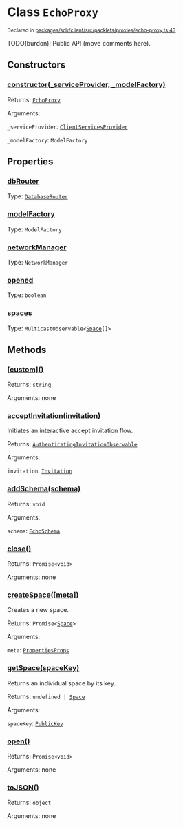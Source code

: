 # Class `EchoProxy`
<sub>Declared in [packages/sdk/client/src/packlets/proxies/echo-proxy.ts:43](https://github.com/dxos/dxos/blob/main/packages/sdk/client/src/packlets/proxies/echo-proxy.ts#L43)</sub>


TODO(burdon): Public API (move comments here).


## Constructors
### [constructor(_serviceProvider, _modelFactory)](https://github.com/dxos/dxos/blob/main/packages/sdk/client/src/packlets/proxies/echo-proxy.ts#L62)



Returns: <code>[EchoProxy](/api/@dxos/client/classes/EchoProxy)</code>

Arguments: 

`_serviceProvider`: <code>[ClientServicesProvider](/api/@dxos/client/interfaces/ClientServicesProvider)</code>

`_modelFactory`: <code>ModelFactory</code>


## Properties
### [dbRouter](https://github.com/dxos/dxos/blob/main/packages/sdk/client/src/packlets/proxies/echo-proxy.ts#L52)
Type: <code>[DatabaseRouter](/api/@dxos/client/classes/DatabaseRouter)</code>

### [modelFactory](https://github.com/dxos/dxos/blob/main/packages/sdk/client/src/packlets/proxies/echo-proxy.ts#L80)
Type: <code>ModelFactory</code>

### [networkManager](https://github.com/dxos/dxos/blob/main/packages/sdk/client/src/packlets/proxies/echo-proxy.ts#L87)
Type: <code>NetworkManager</code>

### [opened](https://github.com/dxos/dxos/blob/main/packages/sdk/client/src/packlets/proxies/echo-proxy.ts#L97)
Type: <code>boolean</code>

### [spaces](https://github.com/dxos/dxos/blob/main/packages/sdk/client/src/packlets/proxies/echo-proxy.ts#L101)
Type: <code>MulticastObservable&lt;[Space](/api/@dxos/client/interfaces/Space)[]&gt;</code>


## Methods
### [\[custom\]()](https://github.com/dxos/dxos/blob/main/packages/sdk/client/src/packlets/proxies/echo-proxy.ts#L67)



Returns: <code>string</code>

Arguments: none

### [acceptInvitation(invitation)](https://github.com/dxos/dxos/blob/main/packages/sdk/client/src/packlets/proxies/echo-proxy.ts#L237)



Initiates an interactive accept invitation flow.


Returns: <code>[AuthenticatingInvitationObservable](/api/@dxos/client/classes/AuthenticatingInvitationObservable)</code>

Arguments: 

`invitation`: <code>[Invitation](/api/@dxos/client/interfaces/Invitation)</code>

### [addSchema(schema)](https://github.com/dxos/dxos/blob/main/packages/sdk/client/src/packlets/proxies/echo-proxy.ts#L173)



Returns: <code>void</code>

Arguments: 

`schema`: <code>[EchoSchema](/api/@dxos/client/classes/EchoSchema)</code>

### [close()](https://github.com/dxos/dxos/blob/main/packages/sdk/client/src/packlets/proxies/echo-proxy.ts#L158)



Returns: <code>Promise&lt;void&gt;</code>

Arguments: none

### [createSpace(\[meta\])](https://github.com/dxos/dxos/blob/main/packages/sdk/client/src/packlets/proxies/echo-proxy.ts#L188)



Creates a new space.


Returns: <code>Promise&lt;[Space](/api/@dxos/client/interfaces/Space)&gt;</code>

Arguments: 

`meta`: <code>[PropertiesProps](/api/@dxos/client/types/PropertiesProps)</code>

### [getSpace(spaceKey)](https://github.com/dxos/dxos/blob/main/packages/sdk/client/src/packlets/proxies/echo-proxy.ts#L230)



Returns an individual space by its key.


Returns: <code>undefined | [Space](/api/@dxos/client/interfaces/Space)</code>

Arguments: 

`spaceKey`: <code>[PublicKey](/api/@dxos/client/classes/PublicKey)</code>

### [open()](https://github.com/dxos/dxos/blob/main/packages/sdk/client/src/packlets/proxies/echo-proxy.ts#L105)



Returns: <code>Promise&lt;void&gt;</code>

Arguments: none

### [toJSON()](https://github.com/dxos/dxos/blob/main/packages/sdk/client/src/packlets/proxies/echo-proxy.ts#L71)



Returns: <code>object</code>

Arguments: none
